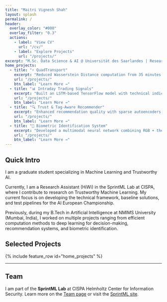```yaml
---
title: "Maitri Vignesh Shah"
layout: splash
permalink: /
header:
  overlay_color: "#000"
  overlay_filter: "0.3"
  actions:
    - label: "View CV"
      url: "/cv/"
    - label: "Explore Projects"
      url: "/projects/"
excerpt: "M.Sc. Data Science & AI @ Universität des Saarlandes | Research Assistant @ CISPA"
home_projects:
  - title: "⚡ QuadTransport"
    excerpt: "Reduced Wasserstein Distance computation from 35 minutes to 12 seconds using algorithmic improvements in Java. <a href='https://github.com/maitri01' target='_blank' rel='noopener'>GitHub</a>"
    url: "/projects/"
    btn_label: "Learn More →"
  - title: "📊 Intraday Trading Signals"
    excerpt: "Built an LSTM-based TensorFlow model with technical indicators (SMA, RSI, MACD), achieving 20% ROI after cross-validation. <a href='https://github.com/maitri01' target='_blank' rel='noopener'>GitHub</a>"
    url: "/projects/"
    btn_label: "Learn More →"
  - title: "🔍 Trust & Tag‑Aware Recommender"
    excerpt: "Enhanced recommendation quality with sparse autoencoders on trust and tag data. <a href='https://github.com/maitri01' target='_blank' rel='noopener'>GitHub</a>"
    url: "/projects/"
    btn_label: "Learn More →"
  - title: "🧬 Biometric Identification System"
    excerpt: "Developed a multimodal neural network combining RGB + thermal images and voice data for robust identification. <a href='https://github.com/maitri01' target='_blank' rel='noopener'>GitHub</a>"
    url: "/projects/"
    btn_label: "Learn More →"
---
```


## Quick Intro

I am a graduate student specializing in Machine Learning and Trustworthy AI.

Currently, I am a Research Assistant (HiWi) in the SprintML Lab at CISPA, where I contribute to research on Trustworthy Machine Learning. My current focus is on developing the technical framework, baseline solutions, and test pipelines for the AI European Championship.

Previously, during my B.Tech in Artificial Intelligence at NMIMS University (Mumbai, India), I worked on multiple projects ranging from efficient computation methods to deep learning for decision-making, recommendation systems, and biometric identification.

## Selected Projects

{% include feature_row id="home_projects" %}

---

## Team

I am part of the <strong>SprintML Lab</strong> at CISPA Helmholtz Center for Information Security.
Learn more on the <a href="/team/">Team page</a> or visit the <a href="https://sprintml.com/team/">SprintML site</a>.
